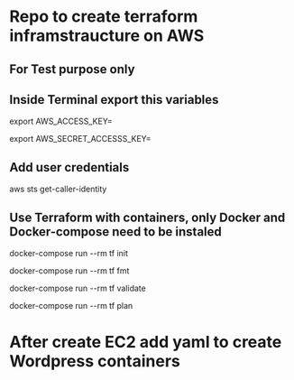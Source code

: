# Repo to create terraform inframstraucture on AWS 
## For Test purpose only

## Inside Terminal export this variables
export AWS_ACCESS_KEY=<copy from aws.console value>

export AWS_SECRET_ACCESSS_KEY=<copy from aws.console value>

## Add user credentials 
 aws sts get-caller-identity
 

## Use  Terraform with containers, only Docker and Docker-compose need to be instaled
 docker-compose run --rm tf init

 docker-compose run --rm tf fmt
 
 docker-compose run --rm tf validate
 
 docker-compose run --rm tf plan

# After create EC2 add yaml to create Wordpress containers
